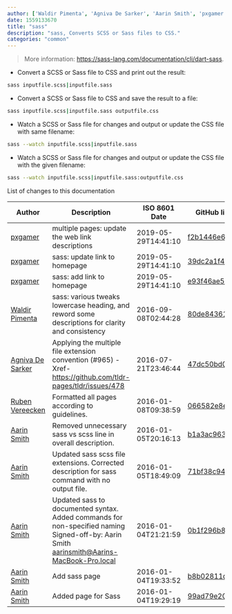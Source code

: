 ```yaml
---
author: ['Waldir Pimenta', 'Agniva De Sarker', 'Aarin Smith', 'pxgamer', 'Ruben Vereecken']
date: 1559133670
title: "sass"
description: "sass, Converts SCSS or Sass files to CSS."
categories: "common"
---
```

> More information: <https://sass-lang.com/documentation/cli/dart-sass>.

- Convert a SCSS or Sass file to CSS and print out the result:

```bash
sass inputfile.scss|inputfile.sass
```

- Convert a SCSS or Sass file to CSS and save the result to a file:

```bash
sass inputfile.scss|inputfile.sass outputfile.css
```

- Watch a SCSS or Sass file for changes and output or update the CSS file with same filename:

```bash
sass --watch inputfile.scss|inputfile.sass
```

- Watch a SCSS or Sass file for changes and output or update the CSS file with the given filename:

```bash
sass --watch inputfile.scss|inputfile.sass:outputfile.css
```
List of changes to this documentation


Author | Description | ISO 8601 Date | GitHub link
------|-----|-----|-----
[pxgamer](mailto:owzie123@gmail.com) | multiple pages: update the web link descriptions | 2019-05-29T14:41:10 | [f2b1446e6247](https://github.com/tldr-pages/tldr/commit/f2b1446e6247d3e794ee6577dee0c867dfc9af26)
[pxgamer](mailto:owzie123@gmail.com) | sass: update link to homepage | 2019-05-29T14:41:10 | [39dc2a1f4742](https://github.com/tldr-pages/tldr/commit/39dc2a1f4742002b6a489b0de46b93ed0ece516f)
[pxgamer](mailto:owzie123@gmail.com) | sass: add link to homepage | 2019-05-29T14:41:10 | [e93f46ae5e21](https://github.com/tldr-pages/tldr/commit/e93f46ae5e21ea049664db98886a75e736bf8674)
[Waldir Pimenta](mailto:waldyrious@gmail.com) | sass: various tweaks lowercase heading, and reword some descriptions for clarity and consistency | 2016-09-08T02:44:28 | [80de84361b8c](https://github.com/tldr-pages/tldr/commit/80de84361b8ced61c32579fc5311b0afecff31c0)
[Agniva De Sarker](mailto:agnivade@yahoo.co.in) | Applying the multiple file extension convention (#965) - Xref- https://github.com/tldr-pages/tldr/issues/478 | 2016-07-21T23:46:44 | [47dc50bd0285](https://github.com/tldr-pages/tldr/commit/47dc50bd02853de60694c8fc3b0ae907a04a2aed)
[Ruben Vereecken](mailto:rubenvereecken@gmail.com) | Formatted all pages according to guidelines. | 2016-01-08T09:38:59 | [066582e8eab5](https://github.com/tldr-pages/tldr/commit/066582e8eab57bce9861cc8d379e158d61f1cc95)
[Aarin Smith](mailto:aarinsmith@Aarins-MacBook-Pro.local) | Removed unnecessary sass vs scss line in overall description. | 2016-01-05T20:16:13 | [b1a3ac963157](https://github.com/tldr-pages/tldr/commit/b1a3ac963157adf911a8c592e83a0c5506f92e34)
[Aarin Smith](mailto:aarinsmith@Aarins-MacBook-Pro.local) | Updated sass scss file extensions. Corrected description for sass command with no output file. | 2016-01-05T18:49:09 | [71bf38c94e69](https://github.com/tldr-pages/tldr/commit/71bf38c94e69a8979f3a0f6c83b1fb4bcc92a7d2)
[Aarin Smith](mailto:aarinsmith@Aarins-MacBook-Pro.local) | Updated sass to documented syntax. Added commands for non-specified naming Signed-off-by: Aarin Smith <aarinsmith@Aarins-MacBook-Pro.local> | 2016-01-04T21:21:59 | [0b1f296b875d](https://github.com/tldr-pages/tldr/commit/0b1f296b875d4ae709cbbe61340953f0d973e4e6)
[Aarin Smith](mailto:aarinsmith@Aarins-MacBook-Pro.local) | Add sass page | 2016-01-04T19:33:52 | [b8b02811d625](https://github.com/tldr-pages/tldr/commit/b8b02811d625a20954d12b9441f784047c74d2b2)
[Aarin Smith](mailto:aarinsmith@Aarins-MacBook-Pro.local) | Added page for Sass | 2016-01-04T19:29:19 | [99ad79e207f6](https://github.com/tldr-pages/tldr/commit/99ad79e207f6508e05cbc496788fdbb6bf62c0d2)

